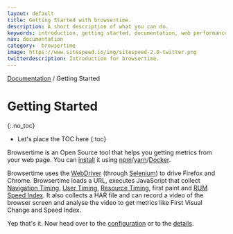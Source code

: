 ```yaml
---
layout: default
title: Getting Started with browsertime.
description: A short description of what you can do.
keywords: introduction, getting started, documentation, web performance, browsertime
nav: documentation
category:  browsertime
image: https://www.sitespeed.io/img/sitespeed-2.0-twitter.png
twitterdescription: Introduction for browsertime.
---
```

[Documentation](/documentation/browsertime/) / Getting Started

# Getting Started
{:.no_toc}

* Let's place the TOC here
{:toc}

Browsertime is an Open Source tool that helps you getting metrics from your web page. You can [install](../installation/) it using [npm](https://www.npmjs.org/)/[yarn](https://yarnpkg.com/)/[Docker](https://www.docker.com/).

Browsertime uses the [WebDriver](https://www.w3.org/TR/webdriver/) (through [Selenium](http://seleniumhq.github.io/selenium/docs/api/javascript/index.html)) to drive Firefox and Chrome. Browsertime loads a URL, executes JavaScript that collect [Navigation Timing](http://kaaes.github.io/timing/info.html), [User Timing](http://www.html5rocks.com/en/tutorials/webperformance/usertiming/),
[Resource Timing](http://www.w3.org/TR/resource-timing/), first paint and [RUM Speed Index](https://github.com/WPO-Foundation/RUM-SpeedIndex). It also collects a HAR file and can record a video of the browser screen and analyse the video to get metrics like First Visual Change and Speed Index.

Yep that's it. Now head over to the [configuration](../configuration/) or to the [details](../details/).
